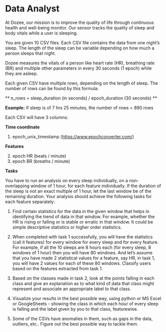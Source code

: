 # Data Analyst

At Dozee, our mission is to improve the quality of life through continuous health and well-being monitor. Our sensor tracks the quality of sleep and body vitals while a user is sleeping.

You are given 10 CSV files. Each CSV file contains the data from one night’s sleep. The length of the sleep can be variable depending on how much a person sleeps that night.

Dozee measures the vitals of a person like heart rate (HR), breathing rate (BR) and multiple other parameters in every 30 seconds (1 epoch) while they are asleep.

Each given CSV have multiple rows, depending on the length of sleep. The number of rows can be found by this formula:

** n_rows = sleep_duration (in seconds) / epoch_duration (30 seconds) **

**Example:** If sleep is of 7 hrs 25 minutes, the number of rows = 890 rows

Each CSV will have 3 columns:

**Time coordinate**

1. epoch_unix_timestamp (https://www.epochconverter.com/)

**Features**

2. epoch HR (beats / minute)
3. epoch BR (breaths / minute)

**Tasks**

You have to run an analysis on every sleep individually, on a non-overlapping window of 1 hour, for each feature individually. If the duration of the sleep is not an exact multiple of 1 hour, let the last window be of the remaining duration. Your analysis should achieve the following tasks for each feature separately:

1. Find certain statistics for the data in the given window that helps in identifying the trend of data in that window. For example, whether the HR is rising or falling or is stable or erratic in that window. It could be simple descriptive statistics or higher order statistics.

2. When completed with task 1 successfully, you will have the statistics (call it features) for every window for every sleep and for every feature. For example, if all the 10 sleeps are 8 hours each (for every sleep, 8 windows of 1 hour) then you will have 80 windows. And let’s assume that you have made 2 statistical values for a feature, say HR, in task 1, you will have 2 values for each of these 80 windows. Classify users based on the features extracted from task 1.

3. Based on the classes made in task 2, look at the points falling in each class and give an explanation as to what kind of data that class might represent and associate an appropriate label to that class.

4. Visualize your results in the best possible way, using python or MS Excel or GoogleSheets - showing the class in which each hour of every sleep is falling and the label given by you to that class, featurewise.

5. Some of the CSVs have anomalies in them, such as gaps in the data, outliers, etc.. Figure out the best possible way to tackle them.
